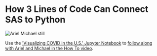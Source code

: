 # How 3 Lines of Code Can Connect SAS to Python 

![Ariel Michael still](https://img.youtube.com/vi/6mcsbeKwSqM/0.jpg)

Use the ['Visualizing COVID in the U.S.' Jupyter Notebook](https://github.com/sascommunities/sas-howto-tutorials/blob/master/sastopython/Visualizing%20COVID%20in%20the%20US.ipynb) to [follow along with Ariel and Michael in the How To video](https://www.youtube.com/watch?v=6mcsbeKwSqM&list=PLVV6eZFA22QwrXd6nSDU18E6XgXSMOs87).

